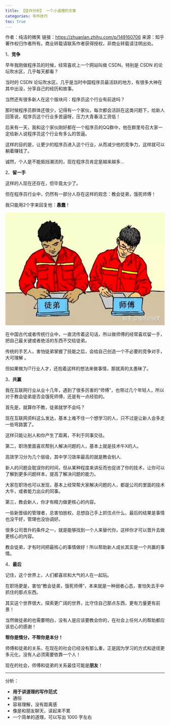 ```yaml
---
title: 【佳作分析】 一个小道理的文章
categories: 写作技巧
toc: true
---
```




作者：纯洁的微笑
链接：https://zhuanlan.zhihu.com/p/149160706
来源：知乎
著作权归作者所有。商业转载请联系作者获得授权，非商业转载请注明出处。



1、**竞争**

早年我刚做程序员的时候，经常喜欢上一个网站叫做 CSDN，特别是 CSDN 的论坛吹水区，几乎每天都看？

当时的 CSDN 论坛吹水区，几乎是当时中国程序员最活跃的地方，有很多大神在其中出没，分享自己的经历和故事。

当然还有很多新人在这个版块问：程序员这个行业有前途吗？

那时候程序员群体还很少，记得有一个家伙，每次都会活跃在这类问题下，给新人回答说，程序员这个行业多苦逼呀，压力大青春活工资低！

后来有一天，我和这个家伙刚好都在一个程序员的QQ群中，他在群里号召大家一定给新人说程序员这个行业有多么的苦逼。

这样的目的是，让更少的程序员进入这个行业，从而减少他的竞争力，这样就可以躺着赚钱了。

诚然，个人是不能抵挡潮流的，现在程序员肯定是越来越多...

2、**留一手**

这样的人现在还存在，但毕竟太少了。

但在程序员行业中，仍然有一部分人存在这样的观念：教会徒弟，饿死师傅！

我只能用2个字来回复他：**愚蠢**！

![img](we-it/v2-9b1bf552c15958ce52fcddfa1e157d85_b.jpg)



在中国古代或者传统行业中，一直流传着这句话，所以做师傅的经常喜欢留一手，把自己最关键或者绝活的东西不交给徒弟。

传统的手艺人，害怕徒弟掌握了技能之后，会给自己创造一个不必要的竞争对手，大可理解 。

但如果做为IT行业人才，还抱着这样的想法来做事情，那就真的太愚昧了。

3、**共赢**

我在互联网行业从业十几年，遇到了很多厉害的“师傅”，也带过几个年轻人，所以对于教会徒弟是否会饿死师傅，还是有一点经验的。

首先是，就算你不教，徒弟就学不会吗？

现在互联网资料这么发达，基本上难不住一个想学习的人，只不过是让新人会多走一些弯路罢了。

这样只能让别人和你产生了距离，不利于同事交往。

第二，职场里面喜欢帮别人解决问题的人，基本上就是技术牛X的人。

高效学习分为几个层级，其中学习效率最高的就是教会别人.

新人的问题会耽误你的时间，但从某种程度来讲反而也促进了你的技术，让你可以了解到更多问题样本，提高了解决问题的能力。

大家在职场也可以发现，基本上经常帮大家解决问题的人，都是公司的里面的技术大牛，或者能力出众的同事。

第三，教会新人，你才有精力做更核心的内容。

一些新晋级的管理者，总害怕放权，总想自己手上抓住点什么，最后的结果是事情也没干好，管理也没协调好。

很多公司晋升的条件之一，就是能够找到一个人来替代你，这样你才可以晋升去做更核心的内容。

教会徒弟，才有时间把最核心的事情做好！所以帮助新人成长其实是一个共赢的事情。

4、**最后**

记住，这个世界上，人们都喜欢和大气的人在一起玩。

在职场更是，害怕“教会徒弟，饿死师傅”，本来就是一种弱者心态，害怕失去手中抓住的那点东西。

其实这个世界很大，探索更广阔的世界，比守住自己那点东西，更有力量更有前景！

当然做徒弟的也需要明白，没有人是应该要教会你的，在社会上任何人的帮助都应该忠心的感谢！

**帮你是情分，不帮你是本分！**

师傅和徒弟的关系，在现在的社会已经没有那么重，正是因为学习的方式和途径更多元化，没有人必须需要依靠一个人！

现在的社会，师傅和徒弟的关系最佳可能是**朋友**！



------------



分析：

- **用于讲道理的写作范式**
- 通俗
- 容易理解，没有距离感
- 像是和朋友聊天，读起来不累
- 一个简单的道理，可以写出 1000 字左右